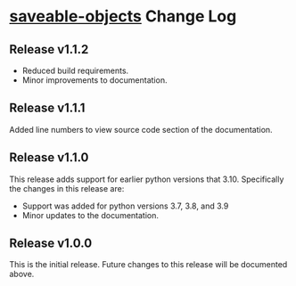 # [saveable-objects](README.md) Change Log

## Release v1.1.2

- Reduced build requirements.
- Minor improvements to documentation.

## Release v1.1.1

Added line numbers to view source code section of the documentation. 

## Release v1.1.0

This release adds support for earlier python versions that 3.10. Specifically the changes in this release are:
- Support was added for python versions 3.7, 3.8, and 3.9
- Minor updates to the documentation.

## Release v1.0.0

This is the initial release. Future changes to this release will be documented
above.
